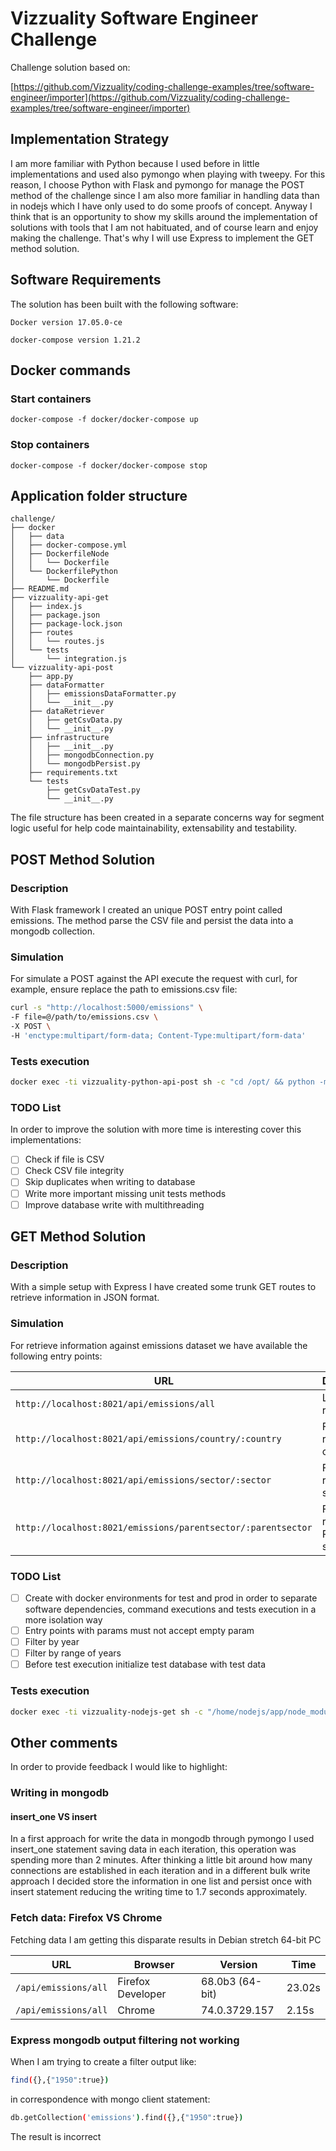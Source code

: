 # Vizzuality Software Engineer Challenge

Challenge solution based on:

[https://github.com/Vizzuality/coding-challenge-examples/tree/software-engineer/importer](https://github.com/Vizzuality/coding-challenge-examples/tree/software-engineer/importer)

## Implementation Strategy

I am more familiar with Python because I used before in little implementations and used also pymongo when playing with tweepy. For this reason, I choose Python with Flask and pymongo for manage the POST method of the challenge since I am also more familiar in handling data than in nodejs which I have only used to do some proofs of concept. Anyway I think that is an opportunity to show my skills around the implementation of solutions with tools that I am not habituated, and of course learn and enjoy making the challenge. That's why I will use Express to implement the GET method solution.

## Software Requirements

The solution has been built with the following software:

```Docker version 17.05.0-ce```

```docker-compose version 1.21.2```

## Docker commands

### Start containers

```docker-compose -f docker/docker-compose up```

### Stop containers

```docker-compose -f docker/docker-compose stop```

## Application folder structure

```
challenge/
├── docker
│   ├── data
│   ├── docker-compose.yml
│   ├── DockerfileNode
│   │   └── Dockerfile
│   └── DockerfilePython
│       └── Dockerfile
├── README.md
├── vizzuality-api-get
│   ├── index.js
│   ├── package.json
│   ├── package-lock.json
│   ├── routes
│   │   └── routes.js
│   └── tests
│       └── integration.js
└── vizzuality-api-post
    ├── app.py
    ├── dataFormatter
    │   ├── emissionsDataFormatter.py
    │   └── __init__.py
    ├── dataRetriever
    │   ├── getCsvData.py
    │   └── __init__.py
    ├── infrastructure
    │   ├── __init__.py
    │   ├── mongodbConnection.py
    │   └── mongodbPersist.py
    ├── requirements.txt
    └── tests
        ├── getCsvDataTest.py
        └── __init__.py
```

The file structure has been created in a separate concerns way for segment logic useful for help code maintainability, extensability and testability.

## POST Method Solution

### Description

With Flask framework I created an unique POST entry point called emissions. The method parse the CSV file and persist the data into a mongodb collection.

### Simulation

For simulate a POST against the API execute the request with curl, for example, ensure replace the path to emissions.csv file:

```bash
curl -s "http://localhost:5000/emissions" \
-F file=@/path/to/emissions.csv \
-X POST \
-H 'enctype:multipart/form-data; Content-Type:multipart/form-data'
```

### Tests execution
```bash
docker exec -ti vizzuality-python-api-post sh -c "cd /opt/ && python -m unittest tests/getCsvDataTest.py"
```

### TODO List

In order to improve the solution with more time is interesting cover this implementations:

- [ ] Check if file is CSV
- [ ] Check CSV file integrity
- [ ] Skip duplicates when writing to database
- [ ] Write more important missing unit tests methods
- [ ] Improve database write with multithreading

## GET Method Solution

### Description

With a simple setup with Express I have created some trunk GET routes to retrieve information in JSON format.

### Simulation
For retrieve information against emissions dataset we have available the following entry points:

| URL | Description |
| --- | --- |
| `http://localhost:8021/api/emissions/all` | List all records |
| `http://localhost:8021/api/emissions/country/:country` | Filter records by country |
| `http://localhost:8021/api/emissions/sector/:sector` | Filter records by sector |
| `http://localhost:8021/emissions/parentsector/:parentsector` | Filter records by Parent sector |

### TODO List

- [ ] Create with docker environments for test and prod in order to separate software dependencies, command executions and tests execution in a more isolation way
- [ ] Entry points with params must not accept empty param
- [ ] Filter by year
- [ ] Filter by range of years
- [ ] Before test execution initialize test database with test data

### Tests execution

```bash
docker exec -ti vizzuality-nodejs-get sh -c "/home/nodejs/app/node_modules/mocha/bin/mocha /home/nodejs/app/tests/integration.js --timeout 7000"
```

## Other comments

In order to provide feedback I would like to highlight:

### Writing in mongodb

#### insert_one VS insert

In a first approach for write the data in mongodb through pymongo I used insert_one statement saving data in each iteration, this operation was spending more than 2 minutes. After thinking a little bit around how many connections are established in each iteration and in a different bulk write approach I decided store the information in one list and persist once with insert statement reducing the writing time to 1.7 seconds approximately.

### Fetch data: Firefox VS Chrome

Fetching data I am getting this disparate results in Debian stretch 64-bit PC

| URL | Browser | Version | Time |
| --- | --- | --- | --- |
| `/api/emissions/all` | Firefox Developer | 68.0b3 (64-bit) | 23.02s
| `/api/emissions/all` | Chrome | 74.0.3729.157   |2.15s

### Express mongodb output filtering not working
When I am trying to create a filter output like:
```bash
find({},{"1950":true})
```
in correspondence with mongo client statement:
```bash
db.getCollection('emissions').find({},{"1950":true})
```
The result is incorrect